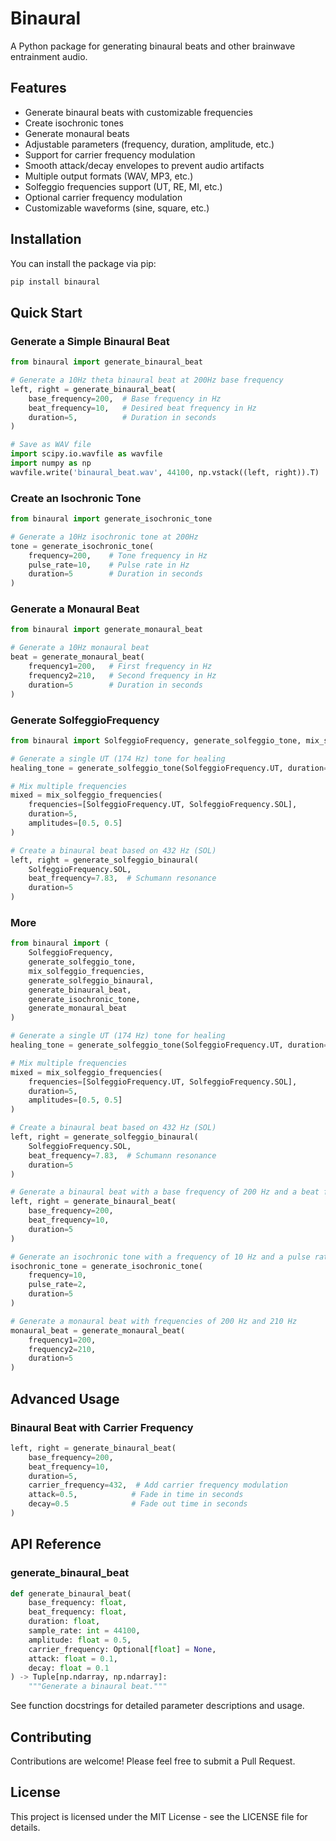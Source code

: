 # Binaural

A Python package for generating binaural beats and other brainwave entrainment audio.

## Features

- Generate binaural beats with customizable frequencies
- Create isochronic tones
- Generate monaural beats
- Adjustable parameters (frequency, duration, amplitude, etc.)
- Support for carrier frequency modulation
- Smooth attack/decay envelopes to prevent audio artifacts
- Multiple output formats (WAV, MP3, etc.)
- Solfeggio frequencies support (UT, RE, MI, etc.)
- Optional carrier frequency modulation
- Customizable waveforms (sine, square, etc.)

## Installation

You can install the package via pip:

```bash
pip install binaural
```

## Quick Start

### Generate a Simple Binaural Beat

```python
from binaural import generate_binaural_beat

# Generate a 10Hz theta binaural beat at 200Hz base frequency
left, right = generate_binaural_beat(
    base_frequency=200,  # Base frequency in Hz
    beat_frequency=10,   # Desired beat frequency in Hz
    duration=5,          # Duration in seconds
)

# Save as WAV file
import scipy.io.wavfile as wavfile
import numpy as np
wavfile.write('binaural_beat.wav', 44100, np.vstack((left, right)).T)
```

### Create an Isochronic Tone

```python
from binaural import generate_isochronic_tone

# Generate a 10Hz isochronic tone at 200Hz
tone = generate_isochronic_tone(
    frequency=200,    # Tone frequency in Hz
    pulse_rate=10,    # Pulse rate in Hz
    duration=5        # Duration in seconds
)
```

### Generate a Monaural Beat

```python
from binaural import generate_monaural_beat

# Generate a 10Hz monaural beat
beat = generate_monaural_beat(
    frequency1=200,   # First frequency in Hz
    frequency2=210,   # Second frequency in Hz
    duration=5        # Duration in seconds
)
```

### Generate SolfeggioFrequency 

```python
from binaural import SolfeggioFrequency, generate_solfeggio_tone, mix_solfeggio_frequencies

# Generate a single UT (174 Hz) tone for healing
healing_tone = generate_solfeggio_tone(SolfeggioFrequency.UT, duration=5)

# Mix multiple frequencies
mixed = mix_solfeggio_frequencies(
    frequencies=[SolfeggioFrequency.UT, SolfeggioFrequency.SOL],
    duration=5,
    amplitudes=[0.5, 0.5]
)

# Create a binaural beat based on 432 Hz (SOL)
left, right = generate_solfeggio_binaural(
    SolfeggioFrequency.SOL,
    beat_frequency=7.83,  # Schumann resonance
    duration=5
)

```

### More

```python
from binaural import (
    SolfeggioFrequency, 
    generate_solfeggio_tone, 
    mix_solfeggio_frequencies, 
    generate_solfeggio_binaural,
    generate_binaural_beat,
    generate_isochronic_tone,
    generate_monaural_beat
)

# Generate a single UT (174 Hz) tone for healing
healing_tone = generate_solfeggio_tone(SolfeggioFrequency.UT, duration=5)

# Mix multiple frequencies
mixed = mix_solfeggio_frequencies(
    frequencies=[SolfeggioFrequency.UT, SolfeggioFrequency.SOL],
    duration=5,
    amplitudes=[0.5, 0.5]
)

# Create a binaural beat based on 432 Hz (SOL)
left, right = generate_solfeggio_binaural(
    SolfeggioFrequency.SOL,
    beat_frequency=7.83,  # Schumann resonance
    duration=5
)

# Generate a binaural beat with a base frequency of 200 Hz and a beat frequency of 10 Hz
left, right = generate_binaural_beat(
    base_frequency=200,
    beat_frequency=10,
    duration=5
)

# Generate an isochronic tone with a frequency of 10 Hz and a pulse rate of 2 Hz
isochronic_tone = generate_isochronic_tone(
    frequency=10,
    pulse_rate=2,
    duration=5
)

# Generate a monaural beat with frequencies of 200 Hz and 210 Hz
monaural_beat = generate_monaural_beat(
    frequency1=200,
    frequency2=210,
    duration=5
)

```

## Advanced Usage

### Binaural Beat with Carrier Frequency

```python
left, right = generate_binaural_beat(
    base_frequency=200,
    beat_frequency=10,
    duration=5,
    carrier_frequency=432,  # Add carrier frequency modulation
    attack=0.5,            # Fade in time in seconds
    decay=0.5              # Fade out time in seconds
)
```

## API Reference

### generate_binaural_beat

```python
def generate_binaural_beat(
    base_frequency: float,
    beat_frequency: float,
    duration: float,
    sample_rate: int = 44100,
    amplitude: float = 0.5,
    carrier_frequency: Optional[float] = None,
    attack: float = 0.1,
    decay: float = 0.1
) -> Tuple[np.ndarray, np.ndarray]:
    """Generate a binaural beat."""
```

See function docstrings for detailed parameter descriptions and usage.

## Contributing

Contributions are welcome! Please feel free to submit a Pull Request.

## License

This project is licensed under the MIT License - see the LICENSE file for details.